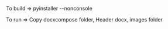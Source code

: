 To build =>
    pyinstaller --nonconsole <pythonfile>


To run =>
    Copy docxcompose folder, Header docx, images folder